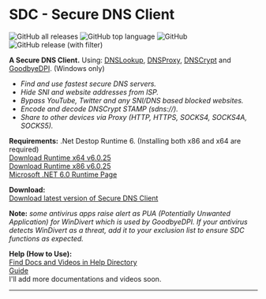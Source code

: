 # SDC - Secure DNS Client

![GitHub all releases](https://img.shields.io/github/downloads/msasanmh/SecureDNSClient/total)
![GitHub top language](https://img.shields.io/github/languages/top/msasanmh/SecureDNSClient)
![GitHub](https://img.shields.io/github/license/msasanmh/SecureDNSClient)
![GitHub release (with filter)](https://img.shields.io/github/v/release/msasanmh/SecureDNSClient?link=https%3A%2F%2Fgithub.com%2Fmsasanmh%2FSecureDNSClient%2Freleases%2Flatest)

**A Secure DNS Client.** Using: [DNSLookup](https://github.com/ameshkov/dnslookup), [DNSProxy](https://github.com/AdguardTeam/dnsproxy), [DNSCrypt](https://github.com/DNSCrypt/dnscrypt-proxy) and [GoodbyeDPI](https://github.com/ValdikSS/GoodbyeDPI). (Windows only)

- *Find and use fastest secure DNS servers.*
- *Hide SNI and website addresses from ISP.*
- *Bypass YouTube, Twitter and any SNI/DNS based blocked websites.*
- *Encode and decode DNSCrypt STAMP (sdns://).*
- *Share to other devices via Proxy (HTTP, HTTPS, SOCKS4, SOCKS4A, SOCKS5).*

**Requirements:** .Net Destop Runtime 6. (Installing both x86 and x64 are required)<br>
[Download Runtime x64 v6.0.25](https://dotnet.microsoft.com/en-us/download/dotnet/thank-you/runtime-desktop-6.0.25-windows-x64-installer)<br>
[Download Runtime x86 v6.0.25](https://dotnet.microsoft.com/en-us/download/dotnet/thank-you/runtime-desktop-6.0.25-windows-x86-installer)<br>
[Microsoft .NET 6.0 Runtime Page](https://dotnet.microsoft.com/en-us/download/dotnet/6.0)<br>

**Download:**<br>
[Download latest version of Secure DNS Client](https://github.com/msasanmh/SecureDNSClient/releases/latest)<br>

**Note:**
*some antivirus apps raise alert as PUA (Potentially Unwanted Application) for WinDivert which is used by GoodbyeDPI.*
*If your antivirus detects WinDivert as a threat, add it to your exclusion list to ensure SDC functions as expected.*

**Help (How to Use):**<br>
[Find Docs and Videos in Help Directory](https://github.com/msasanmh/SecureDNSClient/tree/main/Help)<br>
[Guide](https://rentry.co/SecureDNSClient)<br>
I'll add more documentations and videos soon.

---
